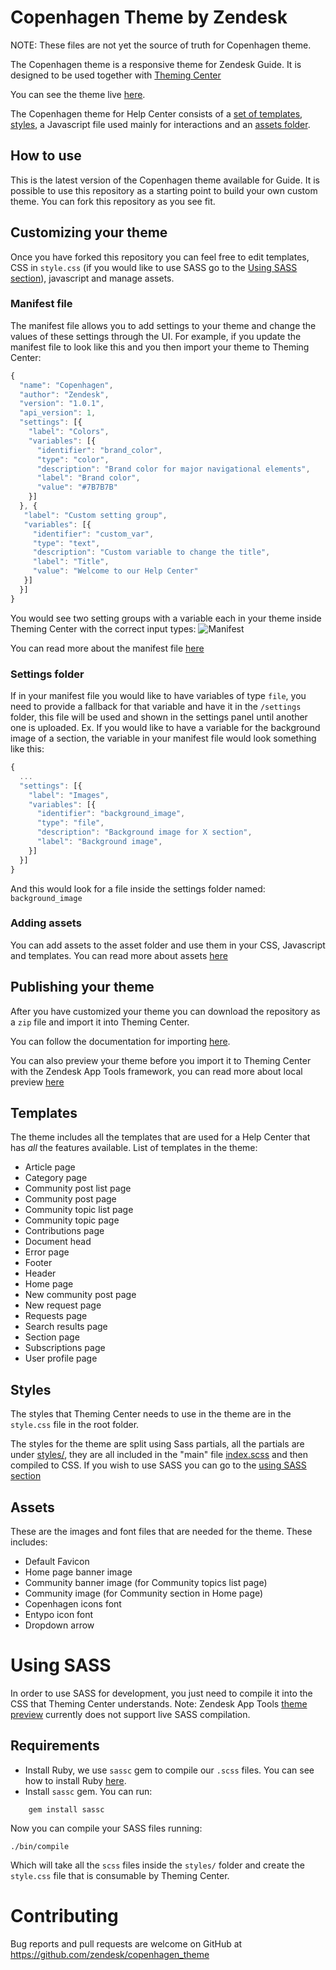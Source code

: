 # Copenhagen Theme by Zendesk

NOTE: These files are not yet the source of truth for Copenhagen theme.

The Copenhagen theme is a responsive theme for Zendesk Guide. It is designed to be used together with [Theming Center](https://support.zendesk.com/hc/en-us/community/topics/115000528387-Zendesk-Guide-beta-Theming-Center)

You can see the theme live [here](https://copenhagentheme.zendesk.com/hc/en-us).

The Copenhagen theme for Help Center consists of a [set of templates](#templates), [styles](#styles), a Javascript file used mainly for interactions and an [assets folder](#assets).

## How to use
This is the latest version of the Copenhagen theme available for Guide. It is possible to use this repository as a starting point to build your own custom theme. You can fork this repository as you see fit.

## Customizing your theme
Once you have forked this repository you can feel free to edit templates, CSS in `style.css` (if you would like to use SASS go to the [Using SASS section](#using-sass)), javascript and manage assets.

### Manifest file
The manifest file allows you to add settings to your theme and change the values of these settings through the UI.
For example, if you update the manifest file to look like this and you then import your theme to Theming Center:
```js
{
  "name": "Copenhagen",
  "author": "Zendesk",
  "version": "1.0.1",
  "api_version": 1,
  "settings": [{
    "label": "Colors",
    "variables": [{
      "identifier": "brand_color",
      "type": "color",
      "description": "Brand color for major navigational elements",
      "label": "Brand color",
      "value": "#7B7B7B"
    }]
  }, {
   "label": "Custom setting group",
   "variables": [{
     "identifier": "custom_var",
  	 "type": "text",
  	 "description": "Custom variable to change the title",
  	 "label": "Title",
  	 "value": "Welcome to our Help Center"
   }]
  }]
}

```
You would see two setting groups with a variable each in your theme inside Theming Center with the correct input types:
![Manifest](https://zendesk.box.com/s/7hq7ohd7dt5buh56izawxipybi41fs80)

You can read more about the manifest file [here](https://support.zendesk.com/hc/en-us/articles/115012547687--THEMING-CENTER-BETA-Settings-manifest-reference)

### Settings folder
If in your manifest file you would like to have variables of type `file`, you need to provide a fallback for that variable and have it in the `/settings` folder, this file will be used and shown in the settings panel until another one is uploaded.
Ex.
If you would like to have a variable for the background image of a section, the variable in your manifest file would look something like this:

```js
{
  ...
  "settings": [{
    "label": "Images",
    "variables": [{
      "identifier": "background_image",
      "type": "file",
      "description": "Background image for X section",
      "label": "Background image",
    }]
  }]
}

```

And this would look for a file inside the settings folder named: `background_image`

### Adding assets
You can add assets to the asset folder and use them in your CSS, Javascript and templates.
You can read more about assets [here](https://support.zendesk.com/hc/en-us/articles/115012399428--THEMING-CENTER-BETA-Using-your-own-theme-assets-for-Help-Center)


## Publishing your theme
After you have customized your theme you can download the repository as a `zip` file and import it into Theming Center.

You can follow the documentation for importing [here](https://support.zendesk.com/hc/en-us/articles/115012794168--THEMING-CENTER-BETA-Importing-and-exporting-your-theme-and-manifest-file#topic_jpd_zdc_hbb).

You can also preview your theme before you import it to Theming Center with the Zendesk App Tools framework, you can read more about local preview [here](https://support.zendesk.com/hc/en-us/community/posts/115007717507-Local-Theme-Preview-via-Zendesk-Application-Tools)

## Templates
The theme includes all the templates that are used for a Help Center that has *all* the features available.
List of templates in the theme:
* Article page
* Category page
* Community post list page
* Community post page
* Community topic list page
* Community topic page
* Contributions page
* Document head
* Error page
* Footer
* Header
* Home page
* New community post page
* New request page
* Requests page
* Search results page
* Section page
* Subscriptions page
* User profile page

## Styles
The styles that Theming Center needs to use in the theme are in the `style.css` file in the root folder.

The styles for the theme are split using Sass partials, all the partials are under [styles/](/blob/master/styles/), they are all included in the "main" file [index.scss](/blob/master/styles/index.scss) and then compiled to CSS.
If you wish to use SASS you can go to the [using SASS section](#using-sass)

## Assets
These are the images and font files that are needed for the theme.
These includes:
* Default Favicon
* Home page banner image
* Community banner image (for Community topics list page)
* Community image (for Community section in Home page)
* Copenhagen icons font
* Entypo icon font
* Dropdown arrow

# Using SASS
In order to use SASS for development, you just need to compile it into the CSS that Theming Center understands.
Note: Zendesk App Tools [theme preview](#publishing-your-theme) currently does not support live SASS compilation.

## Requirements

- Install Ruby, we use `sassc` gem to compile our `.scss` files. You can see how to install Ruby [here](https://www.ruby-lang.org/en/documentation/installation/).
- Install `sassc` gem. You can run:
```
    gem install sassc
```

Now you can compile your SASS files running:
```
./bin/compile
```
Which will take all the `scss` files inside the `styles/` folder and create the `style.css` file that is consumable by Theming Center.

# Contributing
Bug reports and pull requests are welcome on GitHub at https://github.com/zendesk/copenhagen_theme
